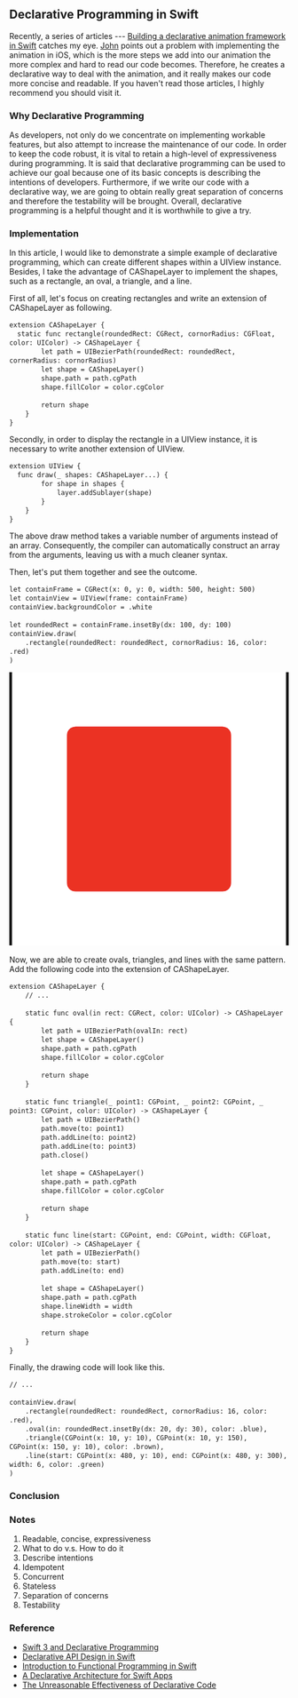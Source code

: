 ## Declarative Programming in Swift
Recently, a series of articles --- [Building a declarative animation framework in Swift](https://www.swiftbysundell.com/posts/building-a-declarative-animation-framework-in-swift-part-1) catches my eye. [John](https://twitter.com/johnsundell) points out a problem with implementing the animation in iOS, which is the more steps we add into our animation the more complex and hard to read our code becomes. Therefore, he creates a declarative way to deal with the animation, and it really makes our code more concise and readable. If you haven't read those articles, I highly recommend you should visit it.

### Why Declarative Programming
As developers, not only do we concentrate on implementing workable features, but also attempt to increase the maintenance of our code.
In order to keep the code robust, it is vital to retain a high-level of expressiveness during programming.
It is said that declarative programming can be used to achieve our goal because one of its basic concepts is describing the intentions of developers.
Furthermore, if we write our code with a declarative way, we are going to obtain really great separation of concerns and therefore the testability will be brought.
Overall, declarative programming is a helpful thought and it is worthwhile to give a try.

### Implementation
In this article, I would like to demonstrate a simple example of declarative programming, which can create different shapes within a UIView instance.
Besides, I take the advantage of CAShapeLayer to implement the shapes, such as a rectangle, an oval, a triangle, and a line.

First of all, let's focus on creating rectangles and write an extension of CAShapeLayer as following.
```
extension CAShapeLayer {
  static func rectangle(roundedRect: CGRect, cornorRadius: CGFloat, color: UIColor) -> CAShapeLayer {
        let path = UIBezierPath(roundedRect: roundedRect, cornerRadius: cornorRadius)
        let shape = CAShapeLayer()
        shape.path = path.cgPath
        shape.fillColor = color.cgColor

        return shape
    }
}
```
Secondly, in order to display the rectangle in a UIView instance, it is necessary to write another extension of UIView.
```
extension UIView {
  func draw(_ shapes: CAShapeLayer...) {
        for shape in shapes {
            layer.addSublayer(shape)
        }
    }
}
```
The above draw method takes a variable number of arguments instead of an array.
Consequently, the compiler can automatically construct an array from the arguments, leaving us with a much cleaner syntax.

Then, let's put them together and see the outcome.
```
let containFrame = CGRect(x: 0, y: 0, width: 500, height: 500)
let containView = UIView(frame: containFrame)
containView.backgroundColor = .white

let roundedRect = containFrame.insetBy(dx: 100, dy: 100)
containView.draw(
    .rectangle(roundedRect: roundedRect, cornorRadius: 16, color: .red)
)
```

![RedRectangle](https://github.com/ShengHuaWu/DrawPath/blob/master/Resources/RedRectangle.png)

Now, we are able to create ovals, triangles, and lines with the same pattern. Add the following code into the extension of CAShapeLayer.
```
extension CAShapeLayer {
    // ...

    static func oval(in rect: CGRect, color: UIColor) -> CAShapeLayer {
        let path = UIBezierPath(ovalIn: rect)
        let shape = CAShapeLayer()
        shape.path = path.cgPath
        shape.fillColor = color.cgColor

        return shape
    }

    static func triangle(_ point1: CGPoint, _ point2: CGPoint, _ point3: CGPoint, color: UIColor) -> CAShapeLayer {
        let path = UIBezierPath()
        path.move(to: point1)
        path.addLine(to: point2)
        path.addLine(to: point3)
        path.close()

        let shape = CAShapeLayer()
        shape.path = path.cgPath
        shape.fillColor = color.cgColor

        return shape
    }

    static func line(start: CGPoint, end: CGPoint, width: CGFloat, color: UIColor) -> CAShapeLayer {
        let path = UIBezierPath()
        path.move(to: start)
        path.addLine(to: end)

        let shape = CAShapeLayer()
        shape.path = path.cgPath
        shape.lineWidth = width
        shape.strokeColor = color.cgColor

        return shape
    }
}
```

Finally, the drawing code will look like this.
```
// ...

containView.draw(
    .rectangle(roundedRect: roundedRect, cornorRadius: 16, color: .red),
    .oval(in: roundedRect.insetBy(dx: 20, dy: 30), color: .blue),
    .triangle(CGPoint(x: 10, y: 10), CGPoint(x: 10, y: 150), CGPoint(x: 150, y: 10), color: .brown),
    .line(start: CGPoint(x: 480, y: 10), end: CGPoint(x: 480, y: 300), width: 6, color: .green)
)

```

### Conclusion

### Notes
1. Readable, concise, expressiveness
2. What to do v.s. How to do it
3. Describe intentions
4. Idempotent
5. Concurrent
6. Stateless
7. Separation of concerns
8. Testability

### Reference
* [Swift 3 and Declarative Programming](https://possiblemobile.com/2016/09/swift-3-declarative-programming/)
* [Declarative API Design in Swift](http://blog.benjamin-encz.de/post/declarative-api-design-in-swift/)
* [Introduction to Functional Programming in Swift](https://www.raywenderlich.com/114456/introduction-functional-programming-swift)
* [A Declarative Architecture for Swift Apps](https://spin.atomicobject.com/2016/04/20/declarative-swift-architecture/)
* [The Unreasonable Effectiveness of Declarative Code](https://www.skilled.io/u/swiftsummit/declarative-code)
